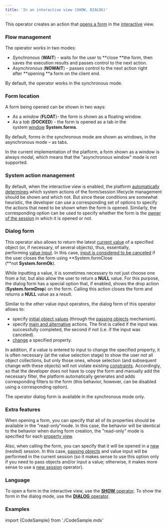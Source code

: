 ```yaml
---
title: 'In an interactive view (SHOW, DIALOG)'
---
```


This operator creates an action that [opens a form](Open_form.md) in the [interactive](Interactive_view.md) view.

### Flow management

The operator works in two modes:

-   *Synchronous* (**WAIT**) - waits for the user to **close **the form, then saves the execution results and passes control to the next action.
-   *Asynchronous* (**NOWAIT**) - passes control to the next action right after **opening **a form on the client end.

By default, the operator works in the synchronous mode.

### Form location

A form being opened can be shown in two ways:

-   As a *window* (**FLOAT**)- the form is shown as a floating window.
-   As a *tab* (**DOCKED**) - the form is opened as a tab in the system [window](Navigator_design.md) **System.forms**.

By default, forms in the synchronous mode are shown as windows, in the asynchronous mode – as tabs.

In the current implementation of the platform, a form shown as a window is always modal, which means that the "asynchronous window" mode is not supported.

### System action management

By default, when the interactive view is enabled, the platform [automatically determines](Interactive_view.md#system-actions-for-formsession-lifecycle-management) which system actions of the form/session lifecycle management should be shown and which not. But since these conditions are somewhat heuristic, the developer can use a corresponding set of options to specify the actions that need to be shown when the form is opened. Similarly, the corresponding option can be used to specify whether the form is the [owner of the session](Interactive_view.md#anchor-broken) in which it is opened or not.

### Dialog form

This operator also allows to return the latest [current value](Form_structure.md#currentObject-broken) of a specified object (or, if necessary, of several objects), thus, essentially, performing [value input](Value_input.md). In this case, [input is considered to be canceled](Value_input.md#cancellation-and-input-result) if the user closes the form using **System.formClose (**not **System.formOk**).

While inputting a value, it is sometimes necessary to not just choose one from a list, but also allow the user to return a **NULL** value. For this purpose, the dialog form has a special option that, if enabled, shows the drop action (**System.formDrop**) on the form. Calling this action closes the form and returns a **NULL** value as a result.

Similar to the other value input operators, the dialog form of this operator allows to:

-   specify [initial object values](Value_input.md#initial-values-and-automatic-change) (through the [passing objects](Open_form.md) mechanism).
-   specify [main and alternative](Value_input.md#cancellation-and-input-result) actions. The first is called if the input was successfully completed, the second if not (i.e. if the input was canceled).
-   [change](Value_input.md#initial-values-and-automatic-change) a specified property.

In addition, if a value is entered to input to change the specified property, it is often necessary (at the value selection stage) to show the user not all object collections, but only those ones, whose selection (and subsequent change with these objects) will not violate existing [constraints](Constraints.md). Accordingly, so that the developer does not have to copy the form and manually add the necessary filter, the platform automatically generates and adds corresponding filters to the form (this behavior, however, can be disabled using a corresponding option).

The operator dialog form is available in the synchronous mode only.

### Extra features

When opening a form, you can specify that all of its properties should be available in the "read-only"mode. In this case, the behavior will be identical to the behavior when during form creation, the "read-only" mode is specified for each [property view](Interactive_view.md#property-views).

Also, when calling the form, you can specify that it will be opened in a [new](New_session_NEWSESSION_NESTEDSESSION.md) (nested) session. In this case, [passing objects](Open_form.md#passing-objects) and value input will be performed in the current session (so it makes sense to use this option only if you need to pass objects and/or input a value; otherwise, it makes more sense to use a [new session](New_session_NEWSESSION_NESTEDSESSION.md) operator).

### Language

To open a form in the interactive view, use the [**SHOW** operator](SHOW_operator.md). To show the form in the dialog mode, use the [**DIALOG** operator](DIALOG_operator.md).

### Examples

import {CodeSample} from './CodeSample.mdx'

<CodeSample url="https://documentation.lsfusion.org/sample?file=ActionSample&block=show"/>


<CodeSample url="https://documentation.lsfusion.org/sample?file=ActionSample&block=dialog"/>

  
